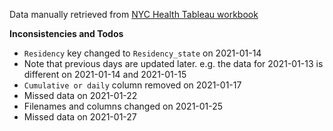 

Data manually retrieved from [NYC Health Tableau workbook](https://public.tableau.com/profile/integrated.data.team#!/vizhome/COVID-19VaccineTracker/NYCDailyUpdate)

**Inconsistencies and Todos**

- `Residency` key changed to `Residency_state` on 2021-01-14
- Note that previous days are updated later. e.g. the data for 2021-01-13 is different on 2021-01-14 and 2021-01-15
- `Cumulative or daily` column removed on 2021-01-17
- Missed data on 2021-01-22
- Filenames and columns changed on 2021-01-25
- Missed data on 2021-01-27